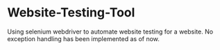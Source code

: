# Website-Testing-Tool
Using selenium webdriver to automate website testing for a website. No exception handling has been implemented as of now.
